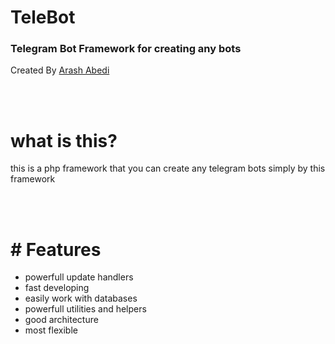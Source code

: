 # TeleBot
### Telegram Bot Framework for creating any bots 

Created By [Arash Abedi](https://arashabedi.com)

<br/>
<br/>

# what is this?
this is a php framework that you can create any telegram bots simply by this framework

<br/>
<br/>

# # Features

* powerfull update handlers
* fast developing
* easily work with databases
* powerfull utilities and helpers
* good architecture
* most flexible 

